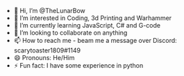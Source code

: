 - 👋 Hi, I’m @TheLunarBow
- 👀 I’m interested in Coding, 3d Printing and Warhammer
- 🌱 I’m currently learning JavaScript, C# and G-code
- 💞️ I’m looking to collaborate on anything
- 📫 How to reach me - beam me a message over Discord: scarytoaster1809#1149
- 😄 Pronouns: He/Him
- ⚡ Fun fact: I have some experience in python

<!---
TheLunarBow/TheLunarBow is a ✨ special ✨ repository because its `README.md` (this file) appears on your GitHub profile.
You can click the Preview link to take a look at your changes.
--->
